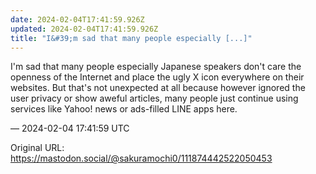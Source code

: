 ```yaml
---
date: 2024-02-04T17:41:59.926Z
updated: 2024-02-04T17:41:59.926Z
title: "I&#39;m sad that many people especially [...]"
---
```


<p>I&#39;m sad that many people especially Japanese speakers don&#39;t care the openness of the Internet and place the ugly X icon everywhere on their websites. But that&#39;s not unexpected at all because however ignored the user privacy or show aweful articles, many people just continue using services like Yahoo! news or ads-filled LINE apps here.</p>

&mdash; 2024-02-04 17:41:59 UTC

Original URL: https://mastodon.social/@sakuramochi0/111874442522050453
